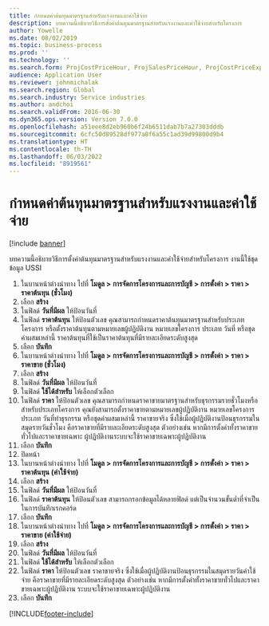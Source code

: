```yaml
---
title: กำหนดค่าต้นทุนมาตรฐานสำหรับแรงงานและค่าใช้จ่าย
description: บทความนี้อธิบายวิธีการตั้งค่าต้นทุนมาตรฐานสำหรับแรงงานและค่าใช้จ่ายสำหรับโครงการ
author: Yowelle
ms.date: 08/02/2019
ms.topic: business-process
ms.prod: ''
ms.technology: ''
ms.search.form: ProjCostPriceHour, ProjSalesPriceHour, ProjCostPriceExpense, ProjSalesPriceCost
audience: Application User
ms.reviewer: johnmichalak
ms.search.region: Global
ms.search.industry: Service industries
ms.author: andchoi
ms.search.validFrom: 2016-06-30
ms.dyn365.ops.version: Version 7.0.0
ms.openlocfilehash: a51eee8d2eb960b6f24b6511dab7b7a27303dddb
ms.sourcegitcommit: 6cfc50d89528df977a8f6a55c1ad39d99800d9b4
ms.translationtype: HT
ms.contentlocale: th-TH
ms.lasthandoff: 06/03/2022
ms.locfileid: "8919561"
---
```

# <a name="configure-standard-costs-for-labor-and-expenses"></a>กำหนดค่าต้นทุนมาตรฐานสำหรับแรงงานและค่าใช้จ่าย

[!include [banner](../../includes/banner.md)]

บทความนี้อธิบายวิธีการตั้งค่าต้นทุนมาตรฐานสำหรับแรงงานและค่าใช้จ่ายสำหรับโครงการ งานนี้ใช้ชุดข้อมูล USSI

1. ในบานหน้าต่างนำทาง ไปที่ **โมดูล > การจัดการโครงการและการบัญชี > การตั้งค่า > ราคา > ราคาต้นทุน (ชั่วโมง)**
2. เลือก **สร้าง**
3. ในฟิลด์ **วันที่มีผล** ให้ป้อนวันที่
4. ในฟิลด์ **ราคาต้นทุน** ให้ป้อนตัวเลข คุณสามารถกำหนดราคาต้นทุนมาตรฐานสำหรับประเภทโครงการ หรือตั้งราคาต้นทุนตามหมายเลขผู้ปฏิบัติงาน หมายเลขโครงการ ประเภท วันที่ หรือชุดค่าผสมเหล่านี้ ราคาต้นทุนที่ใช้เป็นราคาต้นทุนที่มีรายละเอียดระดับสูงสุด  
5. เลือก **บันทึก**
6. ในบานหน้าต่างนำทาง ไปที่ **โมดูล > การจัดการโครงการและการบัญชี > การตั้งค่า > ราคา > ราคาขาย (ชั่วโมง)**
7. เลือก **สร้าง**
8. ในฟิลด์ **วันที่มีผล** ให้ป้อนวันที่
9. ในฟิลด์ **ใช้ได้สำหรับ** ให้เลือกตัวเลือก
10. ในฟิลด์ **ราคา** ให้ป้อนตัวเลข คุณสามารถกำหนดราคาขายมาตรฐานสำหรับธุรกรรมรายชั่วโมงหรือสำหรับประเภทโครงการ คุณยังสามารถตั้งราคาขายตามหมายเลขผู้ปฏิบัติงาน หมายเลขโครงการ ประเภท วันที่ทำธุรกรรม หรือชุดค่าผสมเหล่านี้ ราคาขายจริง ซึ่งใช้เมื่อผู้ปฏิบัติงานป้อนธุรกรรมในสมุดรายวันชั่วโมง คือราคาขายที่มีรายละเอียดระดับสูงสุด ตัวอย่างเช่น หากมีการตั้งค่าทั้งราคาขายทั่วไปและราคาขายเฉพาะ ผู้ปฏิบัติงานระบบจะใช้ราคาขายเฉพาะผู้ปฏิบัติงาน  
11. เลือก **บันทึก**
12. ปิดหน้า
13. ในบานหน้าต่างนำทาง ไปที่ **โมดูล > การจัดการโครงการและการบัญชี > การตั้งค่า > ราคา > ราคาต้นทุน (ค่าใช้จ่าย)**
14. เลือก **สร้าง**
15. ในฟิลด์ **วันที่มีผล** ให้ป้อนวันที่
16. ในฟิลด์ **ราคาต้นทุน** ให้ป้อนตัวเลข สามารถกรอกข้อมูลได้หลายฟิลด์ แต่เป็นจำนวนขั้นต่ำที่จำเป็นในการบันทึกเรกคอร์ด  
17. เลือก **บันทึก**
18. ในบานหน้าต่างนำทาง ไปที่ **โมดูล > การจัดการโครงการและการบัญชี > การตั้งค่า > ราคา > ราคาขาย (ค่าใช้จ่าย)**
19. เลือก **สร้าง**
20. ในฟิลด์ **วันที่มีผล** ให้ป้อนวันที่
21. ในฟิลด์ **ใช้ได้สำหรับ** ให้เลือกตัวเลือก
22. ในฟิลด์ **ราคา** ให้ป้อนตัวเลข ราคาขายจริง ซึ่งใช้เมื่อผู้ปฏิบัติงานป้อนธุรกรรมในสมุดรายวันค่าใช้จ่าย คือราคาขายที่มีรายละเอียดระดับสูงสุด ตัวอย่างเช่น หากมีการตั้งค่าทั้งราคาขายทั่วไปและราคาขายเฉพาะผู้ปฏิบัติงาน ระบบจะใช้ราคาขายเฉพาะผู้ปฏิบัติงาน  
23. เลือก **บันทึก**



[!INCLUDE[footer-include](../../includes/footer-banner.md)]